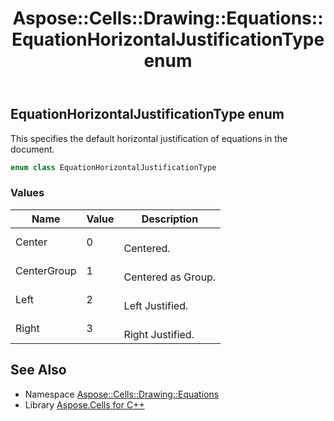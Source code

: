 ﻿---
title: Aspose::Cells::Drawing::Equations::EquationHorizontalJustificationType enum
linktitle: EquationHorizontalJustificationType
second_title: Aspose.Cells for C++ API Reference
description: 'Aspose::Cells::Drawing::Equations::EquationHorizontalJustificationType enum. This specifies the default horizontal justification of equations in the document in C++.'
type: docs
weight: 2300
url: /cpp/aspose.cells.drawing.equations/equationhorizontaljustificationtype/
---
## EquationHorizontalJustificationType enum


This specifies the default horizontal justification of equations in the document.

```cpp
enum class EquationHorizontalJustificationType
```

### Values

| Name | Value | Description |
| --- | --- | --- |
| Center | 0 | <br>Centered. |
| CenterGroup | 1 | <br>Centered as Group. |
| Left | 2 | <br>Left Justified. |
| Right | 3 | <br>Right Justified. |

## See Also

* Namespace [Aspose::Cells::Drawing::Equations](../)
* Library [Aspose.Cells for C++](../../)
